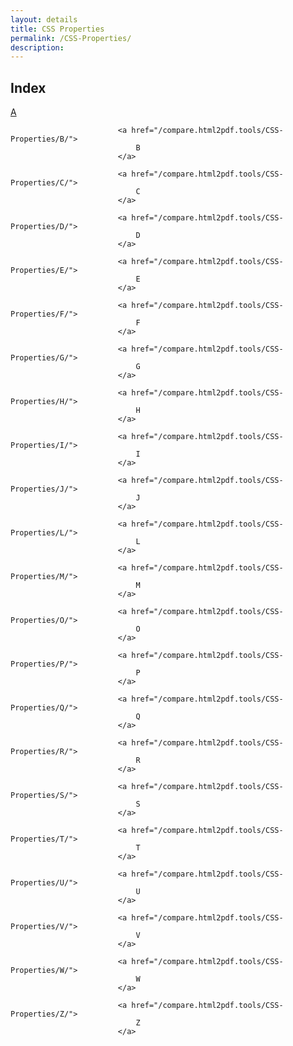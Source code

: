 ```yaml
---
layout: details
title: CSS Properties
permalink: /CSS-Properties/
description: 
---
```


## Index
<div class="boxes">
                            <a href="/compare.html2pdf.tools/CSS-Properties/A/">
                                A
                            </a>

                            <a href="/compare.html2pdf.tools/CSS-Properties/B/">
                                B
                            </a>

                            <a href="/compare.html2pdf.tools/CSS-Properties/C/">
                                C
                            </a>

                            <a href="/compare.html2pdf.tools/CSS-Properties/D/">
                                D
                            </a>

                            <a href="/compare.html2pdf.tools/CSS-Properties/E/">
                                E
                            </a>

                            <a href="/compare.html2pdf.tools/CSS-Properties/F/">
                                F
                            </a>

                            <a href="/compare.html2pdf.tools/CSS-Properties/G/">
                                G
                            </a>

                            <a href="/compare.html2pdf.tools/CSS-Properties/H/">
                                H
                            </a>

                            <a href="/compare.html2pdf.tools/CSS-Properties/I/">
                                I
                            </a>

                            <a href="/compare.html2pdf.tools/CSS-Properties/J/">
                                J
                            </a>

                            <a href="/compare.html2pdf.tools/CSS-Properties/L/">
                                L
                            </a>

                            <a href="/compare.html2pdf.tools/CSS-Properties/M/">
                                M
                            </a>

                            <a href="/compare.html2pdf.tools/CSS-Properties/O/">
                                O
                            </a>

                            <a href="/compare.html2pdf.tools/CSS-Properties/P/">
                                P
                            </a>

                            <a href="/compare.html2pdf.tools/CSS-Properties/Q/">
                                Q
                            </a>

                            <a href="/compare.html2pdf.tools/CSS-Properties/R/">
                                R
                            </a>

                            <a href="/compare.html2pdf.tools/CSS-Properties/S/">
                                S
                            </a>

                            <a href="/compare.html2pdf.tools/CSS-Properties/T/">
                                T
                            </a>

                            <a href="/compare.html2pdf.tools/CSS-Properties/U/">
                                U
                            </a>

                            <a href="/compare.html2pdf.tools/CSS-Properties/V/">
                                V
                            </a>

                            <a href="/compare.html2pdf.tools/CSS-Properties/W/">
                                W
                            </a>

                            <a href="/compare.html2pdf.tools/CSS-Properties/Z/">
                                Z
                            </a>
</div>


